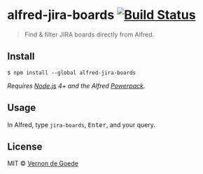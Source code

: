 # alfred-jira-boards [![Build Status](https://travis-ci.org/vernondegoede/alfred-jira-boards.svg?branch=master)](https://travis-ci.org/vernondegoede/alfred-jira-boards)

> Find & filter JIRA boards directly from Alfred.


## Install

```
$ npm install --global alfred-jira-boards
```

*Requires [Node.js](https://nodejs.org) 4+ and the Alfred [Powerpack](https://www.alfredapp.com/powerpack/).*


## Usage

In Alfred, type `jira-boards`, <kbd>Enter</kbd>, and your query.


## License

MIT © [Vernon de Goede](https://vernondegoede.com)
